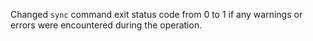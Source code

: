 Changed `sync` command exit status code from 0 to 1 if any warnings or errors were encountered during the operation.